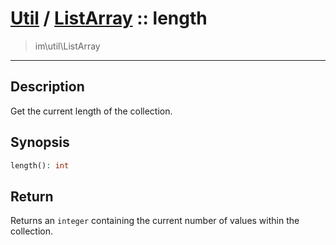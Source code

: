 # [Util](Util.md) / [ListArray](Util-ListArray.md) :: length
 > im\util\ListArray
____

## Description
Get the current length of the collection.

## Synopsis
```php
length(): int
```

## Return
Returns an `integer` containing the current number of
values within the collection.
